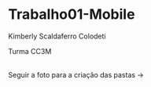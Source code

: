 # Trabalho01-Mobile
<p>
  Kimberly Scaldaferro Colodeti<br />
</p>
<p>
  Turma CC3M<br /><br />
</p>
<p>
  Seguir a foto para a criação das pastas -><br />
</p>
<div>
<img src="https://desblogada.files.wordpress.co..." width="0px" />
</div>
